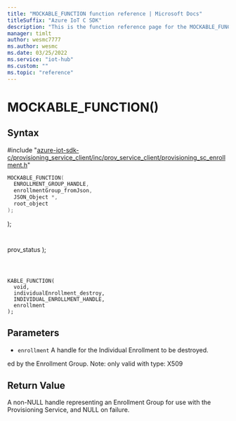 ```yaml
---                             
title: "MOCKABLE_FUNCTION function reference | Microsoft Docs" 
titleSuffix: "Azure IoT C SDK"            
description: "This is the function reference page for the MOCKABLE_FUNCTION() function in the Azure IoT C SDK. This SDK is used with Azure IoT Hub and Azure IoT Hub Device Provisioning Service"            
manager: timlt                 
author: wesmc7777              
ms.author: wesmc               
ms.date: 03/25/2022                    
ms.service: "iot-hub"             
ms.custom: ""                
ms.topic: "reference"        
---                            
```


# MOCKABLE_FUNCTION()

## Syntax

\#include "[azure-iot-sdk-c/provisioning_service_client/inc/prov_service_client/provisioning_sc_enrollment.h](../provisioning-sc-enrollment-h.md)"  
```C
MOCKABLE_FUNCTION(
  ENROLLMENT_GROUP_HANDLE,
  enrollmentGroup_fromJson,
  JSON_Object *,
  root_object
);
```

);
```


```

prov_status
);
```


```




```

KABLE_FUNCTION(
  void,
  individualEnrollment_destroy,
  INDIVIDUAL_ENROLLMENT_HANDLE,
  enrollment
);
```

## Parameters
* `enrollment` A handle for the Individual Enrollment to be destroyed.

ed by the Enrollment Group. Note: only valid with type: X509

## Return Value
A non-NULL handle representing an Enrollment Group for use with the Provisioning Service, and NULL on failure.

